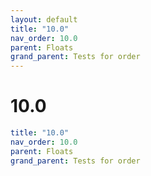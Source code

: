 ```yaml
---
layout: default
title: "10.0"
nav_order: 10.0
parent: Floats
grand_parent: Tests for order
---
```


# 10.0

```yaml
title: "10.0"
nav_order: 10.0
parent: Floats
grand_parent: Tests for order
```